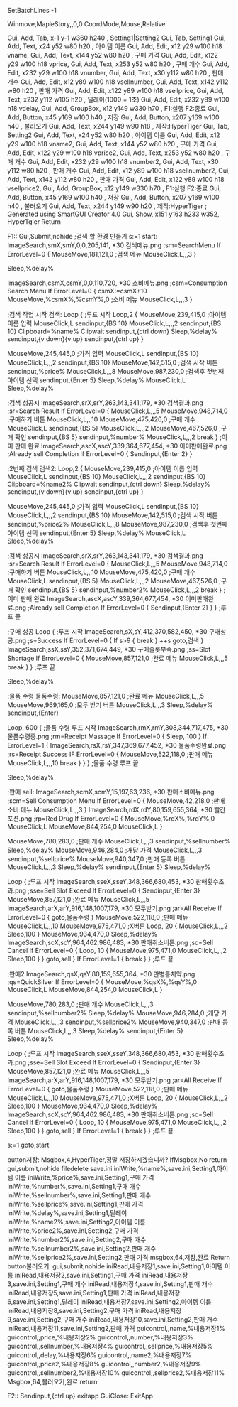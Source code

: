 SetBatchLines -1

Winmove,MapleStory,,0,0
CoordMode,Mouse,Relative

Gui, Add, Tab, x-1 y-1 w360 h240 , Setting1|Setting2
Gui, Tab, Setting1
Gui, Add, Text, x24 y52 w80 h20 , 아이템 이름
Gui, Add, Edit, x12 y29 w100 h18 vname, 
Gui, Add, Text, x144 y52 w80 h20 , 구매 가격
Gui, Add, Edit, x122 y29 w100 h18 vprice, 
Gui, Add, Text, x253 y52 w80 h20 , 구매 개수
Gui, Add, Edit, x232 y29 w100 h18 vnumber, 
Gui, Add, Text, x30 y112 w80 h20 , 판매 개수
Gui, Add, Edit, x12 y89 w100 h18 vsellnumber, 
Gui, Add, Text, x142 y112 w80 h20 , 판매 가격
Gui, Add, Edit, x122 y89 w100 h18 vsellprice,
Gui, Add, Text, x232 y112 w105 h20 , 딜레이(1000 = 1초)
Gui, Add, Edit, x232 y89 w100 h18 vdelay, 
Gui, Add, GroupBox, x12 y149 w330 h70 , F1:실행 F2:종료
Gui, Add, Button, x45 y169 w100 h40 , 저장
Gui, Add, Button, x207 y169 w100 h40 , 불러오기
Gui, Add, Text, x244 y149 w90 h18 , 제작:HyperTiger
Gui, Tab, Setting2
Gui, Add, Text, x24 y52 w80 h20 , 아이템 이름
Gui, Add, Edit, x12 y29 w100 h18 vname2, 
Gui, Add, Text, x144 y52 w80 h20 , 구매 가격
Gui, Add, Edit, x122 y29 w100 h18 vprice2, 
Gui, Add, Text, x253 y52 w80 h20 , 구매 개수
Gui, Add, Edit, x232 y29 w100 h18 vnumber2, 
Gui, Add, Text, x30 y112 w80 h20 , 판매 개수
Gui, Add, Edit, x12 y89 w100 h18 vsellnumber2, 
Gui, Add, Text, x142 y112 w80 h20 , 판매 가격
Gui, Add, Edit, x122 y89 w100 h18 vsellprice2, 
Gui, Add, GroupBox, x12 y149 w330 h70 , F1:실행 F2:종료
Gui, Add, Button, x45 y169 w100 h40 , 저장
Gui, Add, Button, x207 y169 w100 h40 , 불러오기
Gui, Add, Text, x244 y149 w90 h20 , 제작:HyperTiger
; Generated using SmartGUI Creator 4.0
Gui, Show, x151 y163 h233 w352, HyperTgier
Return

F1::
Gui,Submit,nohide
;검색 할 환경 만들기
s:=1
start:
ImageSearch,smX,smY,0,0,205,141, *30 검색메뉴.png ;sm=SearchMenu
If ErrorLevel=0
{
	MouseMove,181,121,0 ;검색 메뉴
	MouseClick,L,,,3
}

Sleep,%delay%

ImageSearch,csmX,csmY,0,0,110,720, *30 소비메뉴.png ;csm=Consumption Search Menu
If ErrorLevel=0
{
	csmX:=csmX+10
	MouseMove,%csmX%,%csmY%,0 ;소비 메뉴
	MouseClick,L,,,3
}

;검색 작업 시작
검색:
Loop
{ ;루프 시작
Loop,2
{
MouseMove,239,415,0 ;아이템 이름 입력
MouseClick,L
sendinput,{BS 10}
MouseClick,L,,,2
sendinput,{BS 10}
Clipboard=%name%
Clipwait
sendinput,{ctrl down}
Sleep,%delay%
sendinput,{v down}{v up}
sendinput,{ctrl up}
}

MouseMove,245,445,0 ;가격 입력
MouseClick,L
sendinput,{BS 10}
MouseClick,L,,,2
sendinput,{BS 10}
MouseMove,142,515,0 ;검색 시작 버튼
sendinput,%price%
MouseClick,L,,,8
MouseMove,987,230,0 ;검색후 첫번째 아이템 선택
sendinput,{Enter 5}
Sleep,%delay%
MouseClick,L
Sleep,%delay%

;검색 성공시
ImageSearch,srX,srY,263,143,341,179, *30 검색결과.png ;sr=Search Result
If ErrorLevel=0
{
	MouseClick,L,,,5
	MouseMove,948,714,0 ;구매하기 버튼
	MouseClick,L,,,10
	MouseMove,475,420,0 ;구매 개수
	MouseClick,L
	sendinput,{BS 5}
	MouseClick,L,,,2
	MouseMove,467,526,0 ;구매 확인
	sendinput,{BS 5}
	sendinput,%number%
	MouseClick,L,,,2
	break
}
;이미 판매 완료
ImageSearch,ascX,ascY,339,364,677,454, *30 이미판매완료.png ;Already sell Completion
If ErrorLevel=0
{
	Sendinput,{Enter 2}
}

;2번째 검색
검색2:
Loop,2
{
MouseMove,239,415,0 ;아이템 이름 입력
MouseClick,L
sendinput,{BS 10}
MouseClick,L,,,2
sendinput,{BS 10}
Clipboard=%name2%
Clipwait
sendinput,{ctrl down}
Sleep,%delay%
sendinput,{v down}{v up}
sendinput,{ctrl up}
}

MouseMove,245,445,0 ;가격 입력
MouseClick,L
sendinput,{BS 10}
MouseClick,L,,,2
sendinput,{BS 10}
MouseMove,142,515,0 ;검색 시작 버튼
sendinput,%price2%
MouseClick,L,,,8
MouseMove,987,230,0 ;검색후 첫번째 아이템 선택
sendinput,{Enter 5}
Sleep,%delay%
MouseClick,L
Sleep,%delay%

;검색 성공시
ImageSearch,srX,srY,263,143,341,179, *30 검색결과.png ;sr=Search Result
If ErrorLevel=0
{
	MouseClick,L,,,5
	MouseMove,948,714,0 ;구매하기 버튼
	MouseClick,L,,,10
	MouseMove,475,420,0 ;구매 개수
	MouseClick,L
	sendinput,{BS 5}
	MouseClick,L,,,2
	MouseMove,467,526,0 ;구매 확인
	sendinput,{BS 5}
	sendinput,%number2%
	MouseClick,L,,,2
	break
}
;이미 판매 완료
ImageSearch,ascX,ascY,339,364,677,454, *30 이미판매완료.png ;Already sell Completion
If ErrorLevel=0
{
	Sendinput,{Enter 2}
}
} ;루프 끝

;구매 성공
Loop
{ ;루프 시작
ImageSearch,sX,sY,412,370,582,450, *30 구매성공.png ;s=Success
If ErrorLevel=0
{
	If s>9
	{
	break
	}
	++s
	goto,검색
}
ImageSearch,ssX,ssY,352,371,674,449, *30 구매슬롯부족.png ;ss=Slot Shortage
If ErrorLevel=0
{
MouseMove,857,121,0 ;완료 메뉴
MouseClick,L,,,5
break
}
} ;루프 끝

Sleep,%delay%

;물품 수령
물품수령:
MouseMove,857,121,0 ;완료 메뉴
MouseClick,L,,,5
MouseMove,969,165,0 ;모두 받기 버튼
MouseClick,L,,,3
Sleep,%delay%
sendinput,{Enter}

Loop, 600
{ ;물품 수령 루프 시작
ImageSearch,rmX,rmY,308,344,717,475, *30 물품수령중.png ;rm=Receipt Massage
If ErrorLevel=0
{
	Sleep, 100
}
If ErrorLevel=1
{
ImageSearch,rsX,rsY,347,369,677,452, *30 물품수령완료.png ;rs=Receipt Success
IF ErrorLevel=0
{
	MouseMove,522,118,0 ;판매 메뉴
	MouseClick,L,,,10
	break
}
}
} ;물품 수령 루프 끝

Sleep,%delay%

;판매
sell:
ImageSearch,scmX,scmY,15,197,63,236, *30 판매소비메뉴.png ;scm=Sell Consumption Menu
If ErrorLevel=0
{
	MouseMove,42,218,0 ;판매 소비 메뉴
	MouseClick,L,,,3
}
ImageSearch,rdX,rdY,80,159,655,364, *30 빨간포션.png ;rp=Red Drug
If ErrorLevel=0
{
	MouseMove,%rdX%,%rdY%,0
	MouseClick,L
	MouseMove,844,254,0
	MouseClick,L
}

MouseMove,780,283,0 ;판매 개수
MouseClick,L,,,3
sendinput,%sellnumber%
Sleep,%delay%
MouseMove,946,284,0 ;개당 가격
MouseClick,L,,,3
sendinput,%sellprice%
MouseMove,940,347,0 ;판매 등록 버튼
MouseClick,L,,,3
Sleep,%delay%
sendinput,{Enter 5}
Sleep,%delay%

Loop
{ ;루프 시작
ImageSearch,sseX,sseY,348,366,680,453, *30 판매횟수초과.png ;sse=Sell Slot Exceed
If ErrorLevel=0
{
	Sendinput,{Enter 3}
	MouseMove,857,121,0 ;완료 메뉴
	MouseClick,L,,,5
	ImageSearch,arX,arY,916,148,1007,179, *30 모두받기.png ;ar=All Receive
	If ErrorLevel=0
	{
	goto,물품수령
	}
	MouseMove,522,118,0 ;판매 메뉴
	MouseClick,L,,,10
	MouseMove,975,471,0 ;X버튼
	Loop, 20
	{
	MouseClick,L,,,2
	Sleep,100
	}
	MouseMove,934,470,0
	Sleep,%delay%
	ImageSearch,scX,scY,964,462,986,483, *30 판매취소버튼.png ;sc=Sell Cancel
	If ErrorLevel=0
	{
	Loop, 10
	{
	MouseMove,975,471,0
	MouseClick,L,,,2
	Sleep,100
	}
	}
	goto,sell
}
If ErrorLevel=1
{
break
}
} ;루프 끝

;판매2
ImageSearch,qsX,qsY,80,159,655,364, *30 만병통치약.png ;qs=QuickSilver
If ErrorLevel=0
{
	MouseMove,%qsX%,%qsY%,0
	MouseClick,L
	MouseMove,844,254,0
	MouseClick,L
}

MouseMove,780,283,0 ;판매 개수
MouseClick,L,,,3
sendinput,%sellnumber2%
Sleep,%delay%
MouseMove,946,284,0 ;개당 가격
MouseClick,L,,,3
sendinput,%sellprice2%
MouseMove,940,347,0 ;판매 등록 버튼
MouseClick,L,,,3
Sleep,%delay%
sendinput,{Enter 5}
Sleep,%delay%

Loop
{ ;루프 시작
ImageSearch,sseX,sseY,348,366,680,453, *30 판매횟수초과.png ;sse=Sell Slot Exceed
If ErrorLevel=0
{
	Sendinput,{Enter 3}
	MouseMove,857,121,0 ;완료 메뉴
	MouseClick,L,,,5
	ImageSearch,arX,arY,916,148,1007,179, *30 모두받기.png ;ar=All Receive
	If ErrorLevel=0
	{
	goto,물품수령
	}
	MouseMove,522,118,0 ;판매 메뉴
	MouseClick,L,,,10
	MouseMove,975,471,0 ;X버튼
	Loop, 20
	{
	MouseClick,L,,,2
	Sleep,100
	}
	MouseMove,934,470,0
	Sleep,%delay%
	ImageSearch,scX,scY,964,462,986,483, *30 판매취소버튼.png ;sc=Sell Cancel
	If ErrorLevel=0
	{
	Loop, 10
	{
	MouseMove,975,471,0
	MouseClick,L,,,2
	Sleep,100
	}
	}
	goto,sell
}
If ErrorLevel=1
{
break
}
} ;루프 끝

s:=1
goto,start

button저장:
Msgbox,4,HyperTiger,정말 저장하시겠습니까?
IfMsgbox,No
return
gui,submit,nohide
filedelete save.ini
iniWrite,%name%,save.ini,Setting1,아이템 이름
iniWrite,%price%,save.ini,Setting1,구매 가격
iniWrite,%number%,save.ini,Setting1,구매 개수
iniWrite,%sellnumber%,save.ini,Setting1,판매 개수
iniWrite,%sellprice%,save.ini,Setting1,판매 가격
iniWrite,%delay%,save.ini,Setting1,딜레이
iniWrite,%name2%,save.ini,Setting2,아이템 이름
iniWrite,%price2%,save.ini,Setting2,구매 가격
iniWrite,%number2%,save.ini,Setting2,구매 개수
iniWrite,%sellnumber2%,save.ini,Setting2,판매 개수
iniWrite,%sellprice2%,save.ini,Setting2,판매 가격
msgbox,64,저장,완료
Return
button불러오기:
gui,submit,nohide
iniRead,내용저장1,save.ini,Setting1,아이템 이름
iniRead,내용저장2,save.ini,Setting1,구매 가격
iniRead,내용저장3,save.ini,Setting1,구매 개수
iniRead,내용저장4,save.ini,Setting1,판매 개수
iniRead,내용저장5,save.ini,Setting1,판매 가격
iniRead,내용저장6,save.ini,Setting1,딜레이
iniRead,내용저장7,save.ini,Setting2,아이템 이름
iniRead,내용저장8,save.ini,Setting2,구매 가격
iniRead,내용저장9,save.ini,Setting2,구매 개수
iniRead,내용저장10,save.ini,Setting2,판매 개수
iniRead,내용저장11,save.ini,Setting2,판매 가격
guicontrol,,name,%내용저장1%
guicontrol,,price,%내용저장2%
guicontrol,,number,%내용저장3%
guicontrol,,sellnumber,%내용저장4%
guicontrol,,sellprice,%내용저장5%
guicontrol,,delay,%내용저장6%
guicontrol,,name2,%내용저장7%
guicontrol,,price2,%내용저장8%
guicontrol,,number2,%내용저장9%
guicontrol,,sellnumber2,%내용저장10%
guicontrol,,sellprice2,%내용저장11%
Msgbox,64,불러오기,완료
return

F2::
Sendinput,{ctrl up}
exitapp
GuiClose:
ExitApp
